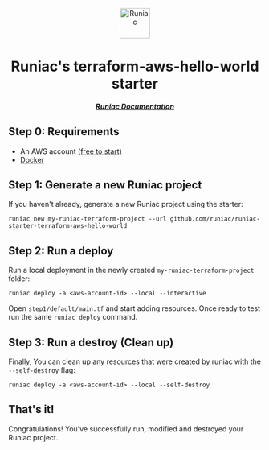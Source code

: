 <p align="center">
  <a href="https://runiac.io">
    <img alt="Runiac" src="https://runiac.io/img/favicon/logo-transparent.png" width="60" />
  </a>
</p>
<h1 align="center">
  Runiac's terraform-aws-hello-world starter
</h1>

<h5 align="center">
<a href="https://runiac.io/docs/">Runiac Documentation</a>
<h5>
<p></p>

## Step 0: Requirements

- An AWS account [(free to start)](https://aws.amazon.com/free/)
- [Docker](https://docs.docker.com/get-docker/)

## Step 1: Generate a new Runiac project

If you haven't already, generate a new Runiac project using the starter:

```shell
runiac new my-runiac-terraform-project --url github.com/runiac/runiac-starter-terraform-aws-hello-world
```

## Step 2: Run a deploy

Run a local deployment in the newly created `my-runiac-terraform-project` folder:

```shell
runiac deploy -a <aws-account-id> --local --interactive
```

Open `step1/default/main.tf` and start adding resources. Once ready to test run the same `runiac deploy` command.

## Step 3: Run a destroy (Clean up)

Finally, You can clean up any resources that were created by runiac with the `--self-destroy` flag:

```shell
runiac deploy -a <aws-account-id> --local --self-destroy
```

## That's it!

Congratulations! You've successfully run, modified and destroyed your Runiac project.
